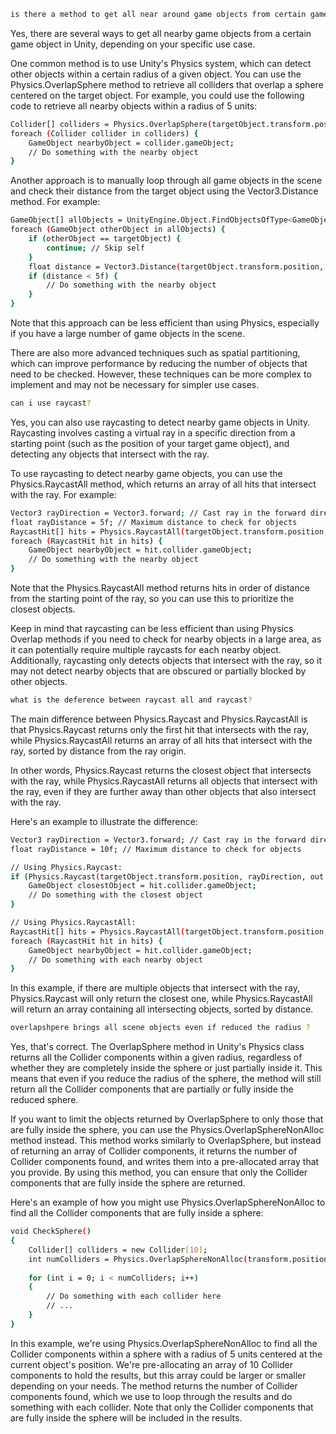 ```sh
is there a method to get all near around game objects from certain game object in unity?
```

Yes, there are several ways to get all nearby game objects from a certain game object in Unity, depending on your specific use case.

One common method is to use Unity's Physics system, which can detect other objects within a certain radius of a given object. You can use the Physics.OverlapSphere method to retrieve all colliders that overlap a sphere centered on the target object. For example, you could use the following code to retrieve all nearby objects within a radius of 5 units:

```sh
Collider[] colliders = Physics.OverlapSphere(targetObject.transform.position, 5f);
foreach (Collider collider in colliders) {
    GameObject nearbyObject = collider.gameObject;
    // Do something with the nearby object
}
```
Another approach is to manually loop through all game objects in the scene and check their distance from the target object using the Vector3.Distance method. For example:

```sh
GameObject[] allObjects = UnityEngine.Object.FindObjectsOfType<GameObject>();
foreach (GameObject otherObject in allObjects) {
    if (otherObject == targetObject) {
        continue; // Skip self
    }
    float distance = Vector3.Distance(targetObject.transform.position, otherObject.transform.position);
    if (distance < 5f) {
        // Do something with the nearby object
    }
}
```
Note that this approach can be less efficient than using Physics, especially if you have a large number of game objects in the scene.

There are also more advanced techniques such as spatial partitioning, which can improve performance by reducing the number of objects that need to be checked. However, these techniques can be more complex to implement and may not be necessary for simpler use cases.

```sh
can i use raycast?
```

Yes, you can also use raycasting to detect nearby game objects in Unity. Raycasting involves casting a virtual ray in a specific direction from a starting point (such as the position of your target game object), and detecting any objects that intersect with the ray.

To use raycasting to detect nearby game objects, you can use the Physics.RaycastAll method, which returns an array of all hits that intersect with the ray. For example:

```sh
Vector3 rayDirection = Vector3.forward; // Cast ray in the forward direction
float rayDistance = 5f; // Maximum distance to check for objects
RaycastHit[] hits = Physics.RaycastAll(targetObject.transform.position, rayDirection, rayDistance);
foreach (RaycastHit hit in hits) {
    GameObject nearbyObject = hit.collider.gameObject;
    // Do something with the nearby object
}
```
Note that the Physics.RaycastAll method returns hits in order of distance from the starting point of the ray, so you can use this to prioritize the closest objects.

Keep in mind that raycasting can be less efficient than using Physics Overlap methods if you need to check for nearby objects in a large area, as it can potentially require multiple raycasts for each nearby object. Additionally, raycasting only detects objects that intersect with the ray, so it may not detect nearby objects that are obscured or partially blocked by other objects.

```sh
what is the deference between raycast all and raycast?
```

The main difference between Physics.Raycast and Physics.RaycastAll is that Physics.Raycast returns only the first hit that intersects with the ray, while Physics.RaycastAll returns an array of all hits that intersect with the ray, sorted by distance from the ray origin.

In other words, Physics.Raycast returns the closest object that intersects with the ray, while Physics.RaycastAll returns all objects that intersect with the ray, even if they are further away than other objects that also intersect with the ray.

Here's an example to illustrate the difference:
```sh
Vector3 rayDirection = Vector3.forward; // Cast ray in the forward direction
float rayDistance = 10f; // Maximum distance to check for objects

// Using Physics.Raycast:
if (Physics.Raycast(targetObject.transform.position, rayDirection, out RaycastHit hit, rayDistance)) {
    GameObject closestObject = hit.collider.gameObject;
    // Do something with the closest object
}

// Using Physics.RaycastAll:
RaycastHit[] hits = Physics.RaycastAll(targetObject.transform.position, rayDirection, rayDistance);
foreach (RaycastHit hit in hits) {
    GameObject nearbyObject = hit.collider.gameObject;
    // Do something with each nearby object
}
```
In this example, if there are multiple objects that intersect with the ray, Physics.Raycast will only return the closest one, while Physics.RaycastAll will return an array containing all intersecting objects, sorted by distance.


```sh
overlapshpere brings all scene objects even if reduced the radius ?
```

Yes, that's correct. The OverlapSphere method in Unity's Physics class returns all the Collider components within a given radius, regardless of whether they are completely inside the sphere or just partially inside it. This means that even if you reduce the radius of the sphere, the method will still return all the Collider components that are partially or fully inside the reduced sphere.

If you want to limit the objects returned by OverlapSphere to only those that are fully inside the sphere, you can use the Physics.OverlapSphereNonAlloc method instead. This method works similarly to OverlapSphere, but instead of returning an array of Collider components, it returns the number of Collider components found, and writes them into a pre-allocated array that you provide. By using this method, you can ensure that only the Collider components that are fully inside the sphere are returned.

Here's an example of how you might use Physics.OverlapSphereNonAlloc to find all the Collider components that are fully inside a sphere:

```sh
void CheckSphere()
{
    Collider[] colliders = new Collider[10];
    int numColliders = Physics.OverlapSphereNonAlloc(transform.position, 5f, colliders);
    
    for (int i = 0; i < numColliders; i++)
    {
        // Do something with each collider here
        // ...
    }
}

```
In this example, we're using Physics.OverlapSphereNonAlloc to find all the Collider components within a sphere with a radius of 5 units centered at the current object's position. We're pre-allocating an array of 10 Collider components to hold the results, but this array could be larger or smaller depending on your needs. The method returns the number of Collider components found, which we use to loop through the results and do something with each collider. Note that only the Collider components that are fully inside the sphere will be included in the results.



